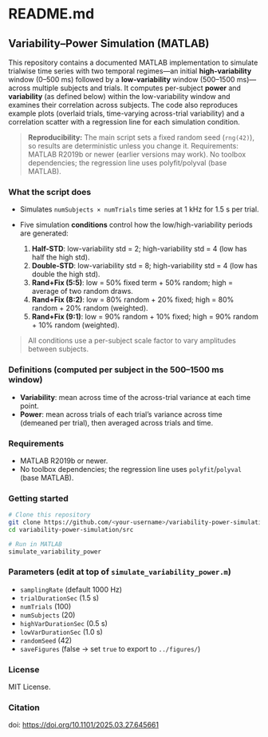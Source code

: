 # README.md

## Variability–Power Simulation (MATLAB)

This repository contains a documented MATLAB implementation to simulate trialwise time series with two temporal regimes—an initial **high-variability** window (0–500 ms) followed by a **low-variability** window (500–1500 ms)—across multiple subjects and trials. It computes per-subject **power** and **variability** (as defined below) within the low-variability window and examines their correlation across subjects. The code also reproduces example plots (overlaid trials, time-varying across-trial variability) and a correlation scatter with a regression line for each simulation condition.

> **Reproducibility:** The main script sets a fixed random seed (`rng(42)`), so results are deterministic unless you change it.
Requirements: MATLAB R2019b or newer (earlier versions may work). No toolbox dependencies; the regression line uses polyfit/polyval (base MATLAB).


### What the script does

* Simulates `numSubjects × numTrials` time series at 1 kHz for 1.5 s per trial.
* Five simulation **conditions** control how the low/high-variability periods are generated:

  1. **Half-STD**: low-variability std = 2; high-variability std = 4 (low has half the high std).
  2. **Double-STD**: low-variability std = 8; high-variability std = 4 (low has double the high std).
  3. **Rand+Fix (5:5)**: low = 50% fixed term + 50% random; high = average of two random draws.
  4. **Rand+Fix (8:2)**: low = 80% random + 20% fixed; high = 80% random + 20% random (weighted).
  5. **Rand+Fix (9:1)**: low = 90% random + 10% fixed; high = 90% random + 10% random (weighted).

> All conditions use a per-subject scale factor to vary amplitudes between subjects.

### Definitions (computed per subject in the 500–1500 ms window)

* **Variability**: mean across time of the across-trial variance at each time point.
* **Power**: mean across trials of each trial’s variance across time (demeaned per trial), then averaged across trials and time.

### Requirements

* MATLAB R2019b or newer.
* No toolbox dependencies; the regression line uses `polyfit`/`polyval` (base MATLAB).

### Getting started

```bash
# Clone this repository
git clone https://github.com/<your-username>/variability-power-simulation.git
cd variability-power-simulation/src

# Run in MATLAB
simulate_variability_power
```

### Parameters (edit at top of `simulate_variability_power.m`)

* `samplingRate` (default 1000 Hz)
* `trialDurationSec` (1.5 s)
* `numTrials` (100)
* `numSubjects` (20)
* `highVarDurationSec` (0.5 s)
* `lowVarDurationSec` (1.0 s)
* `randomSeed` (42)
* `saveFigures` (false → set `true` to export to `../figures/`)


### License

MIT License.


### Citation
doi: https://doi.org/10.1101/2025.03.27.645661

